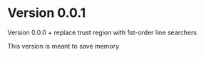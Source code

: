 # Version 0.0.1
Version 0.0.0 + replace trust region with 1st-order line searchers

This version is meant to save memory